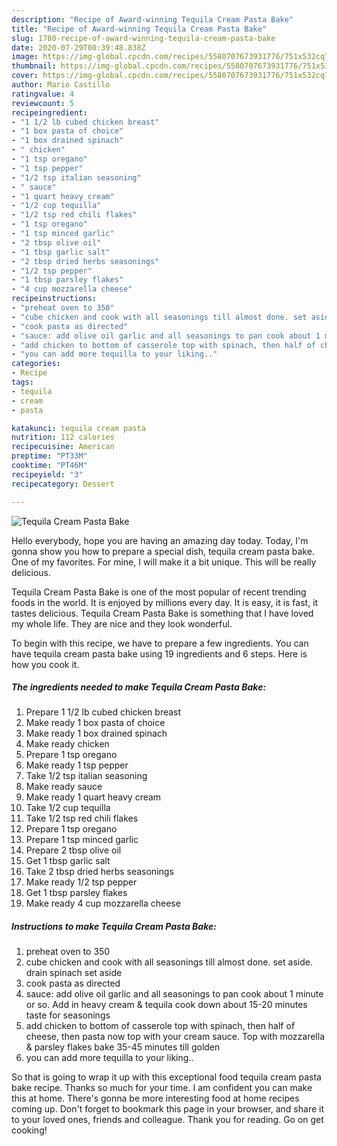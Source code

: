 ```yaml
---
description: "Recipe of Award-winning Tequila Cream Pasta Bake"
title: "Recipe of Award-winning Tequila Cream Pasta Bake"
slug: 1780-recipe-of-award-winning-tequila-cream-pasta-bake
date: 2020-07-29T00:39:48.838Z
image: https://img-global.cpcdn.com/recipes/5580707673931776/751x532cq70/tequila-cream-pasta-bake-recipe-main-photo.jpg
thumbnail: https://img-global.cpcdn.com/recipes/5580707673931776/751x532cq70/tequila-cream-pasta-bake-recipe-main-photo.jpg
cover: https://img-global.cpcdn.com/recipes/5580707673931776/751x532cq70/tequila-cream-pasta-bake-recipe-main-photo.jpg
author: Mario Castillo
ratingvalue: 4
reviewcount: 5
recipeingredient:
- "1 1/2 lb cubed chicken breast"
- "1 box pasta of choice"
- "1 box drained spinach"
- " chicken"
- "1 tsp oregano"
- "1 tsp pepper"
- "1/2 tsp italian seasoning"
- " sauce"
- "1 quart heavy cream"
- "1/2 cup tequilla"
- "1/2 tsp red chili flakes"
- "1 tsp oregano"
- "1 tsp minced garlic"
- "2 tbsp olive oil"
- "1 tbsp garlic salt"
- "2 tbsp dried herbs seasonings"
- "1/2 tsp pepper"
- "1 tbsp parsley flakes"
- "4 cup mozzarella cheese"
recipeinstructions:
- "preheat oven to 350"
- "cube chicken and cook with all seasonings till almost done. set aside. drain spinach set aside"
- "cook pasta as directed"
- "sauce: add olive oil garlic and all seasonings to pan cook about 1 minute or so. Add in heavy cream &amp; tequila cook down about 15-20 minutes taste for seasonings"
- "add chicken to bottom of casserole top with spinach, then half of cheese, then pasta now top with your cream sauce. Top with mozzarella &amp; parsley flakes bake 35-45 minutes till golden"
- "you can add more tequilla to your liking.."
categories:
- Recipe
tags:
- tequila
- cream
- pasta

katakunci: tequila cream pasta 
nutrition: 112 calories
recipecuisine: American
preptime: "PT33M"
cooktime: "PT46M"
recipeyield: "3"
recipecategory: Dessert

---
```



![Tequila Cream Pasta Bake](https://img-global.cpcdn.com/recipes/5580707673931776/751x532cq70/tequila-cream-pasta-bake-recipe-main-photo.jpg)

Hello everybody, hope you are having an amazing day today. Today, I'm gonna show you how to prepare a special dish, tequila cream pasta bake. One of my favorites. For mine, I will make it a bit unique. This will be really delicious.



Tequila Cream Pasta Bake is one of the most popular of recent trending foods in the world. It is enjoyed by millions every day. It is easy, it is fast, it tastes delicious. Tequila Cream Pasta Bake is something that I have loved my whole life. They are nice and they look wonderful.


To begin with this recipe, we have to prepare a few ingredients. You can have tequila cream pasta bake using 19 ingredients and 6 steps. Here is how you cook it.

<!--inarticleads1-->

##### The ingredients needed to make Tequila Cream Pasta Bake:

1. Prepare 1 1/2 lb cubed chicken breast
1. Make ready 1 box pasta of choice
1. Make ready 1 box drained spinach
1. Make ready  chicken
1. Prepare 1 tsp oregano
1. Make ready 1 tsp pepper
1. Take 1/2 tsp italian seasoning
1. Make ready  sauce
1. Make ready 1 quart heavy cream
1. Take 1/2 cup tequilla
1. Take 1/2 tsp red chili flakes
1. Prepare 1 tsp oregano
1. Prepare 1 tsp minced garlic
1. Prepare 2 tbsp olive oil
1. Get 1 tbsp garlic salt
1. Take 2 tbsp dried herbs seasonings
1. Make ready 1/2 tsp pepper
1. Get 1 tbsp parsley flakes
1. Make ready 4 cup mozzarella cheese




<!--inarticleads2-->

##### Instructions to make Tequila Cream Pasta Bake:

1. preheat oven to 350
1. cube chicken and cook with all seasonings till almost done. set aside. drain spinach set aside
1. cook pasta as directed
1. sauce: add olive oil garlic and all seasonings to pan cook about 1 minute or so. Add in heavy cream &amp; tequila cook down about 15-20 minutes taste for seasonings
1. add chicken to bottom of casserole top with spinach, then half of cheese, then pasta now top with your cream sauce. Top with mozzarella &amp; parsley flakes bake 35-45 minutes till golden
1. you can add more tequilla to your liking..




So that is going to wrap it up with this exceptional food tequila cream pasta bake recipe. Thanks so much for your time. I am confident you can make this at home. There's gonna be more interesting food at home recipes coming up. Don't forget to bookmark this page in your browser, and share it to your loved ones, friends and colleague. Thank you for reading. Go on get cooking!
